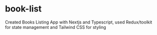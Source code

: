 # book-list
 Created Books Listing App with Nextjs and Typescript, used Redux/toolkit for state management and Tailwind CSS for styling

